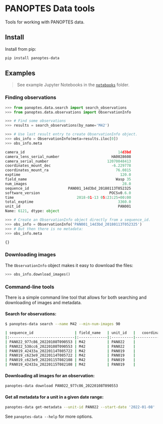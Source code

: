 # PANOPTES Data tools

Tools for working with PANOPTES data.

## Install

Install from pip:

```bash
pip install panoptes-data
```

## Examples

> See example Jupyter Notebooks in the [`notebooks`](notebooks/) folder.

### Finding observations

```py
>>> from panoptes.data.search import search_observations
>>> from panoptes.data.observations import ObservationInfo

>>> # Find some observations
>>> results = search_observations(by_name='M42')

>>> # Use last result entry to create ObservationInfo object.
>>> obs_info = ObservationInfo(meta=results.iloc[0])
>>> obs_info.meta

camera_id                                           14d3bd
camera_lens_serial_number                        HA0028608
camera_serial_number                           12070048413
coordinates_mount_dec                            -6.229778
coordinates_mount_ra                               76.0815
exptime                                              120.0
field_name                                         Wasp 35
num_images                                            28.0
sequence_id                  PAN001_14d3bd_20180113T052325
software_version                                POCSv0.6.0
time                             2018-01-13 05:23:25+00:00
total_exptime                                       3360.0
unit_id                                             PAN001
Name: 6121, dtype: object

>>> # Create an ObservationInfo object directly from a sequence_id.
>>> obs_info = ObservationInfo('PAN001_14d3bd_20180113T052325')
>>> # But then there is no metadata:
>>> obs_info.meta

{}
```

### Downloading images

The `ObservationInfo` object makes it easy to download the files:

```py
>>> obs_info.download_images()
```

### Command-line tools

There is a simple command line tool that allows for both searching and downloading of images and metadata.

#### Search for observations:

```bash
$ panoptes-data search --name M42 --min-num-images 90

| sequence_id                   | field_name   | unit_id   |   coordinates_mount_ra |   coordinates_mount_dec |   num_images |   exptime |   total_exptime | time                      |
|:------------------------------|:-------------|:----------|-----------------------:|------------------------:|-------------:|----------:|----------------:|:--------------------------|
| PAN022_977c86_20220108T090553 | M42          | PAN022    |                83.8221 |                -5.39111 |           95 |   90      |            8550 | 2022-01-08 09:05:53+00:00 |
| PAN022_538cc6_20220108T090553 | M42          | PAN022    |                83.8221 |                -5.39111 |           95 |   89      |            8455 | 2022-01-08 09:05:53+00:00 |
| PAN019_42433a_20220114T085722 | M42          | PAN019    |                83.8221 |                -5.39111 |           90 |   90      |            8100 | 2022-01-14 08:57:22+00:00 |
| PAN019_c623e9_20220114T085722 | M42          | PAN019    |                83.8221 |                -5.39111 |           90 |   89.0222 |            8012 | 2022-01-14 08:57:22+00:00 |
| PAN019_c623e9_20220115T082108 | M42          | PAN019    |                83.8221 |                -5.39111 |          105 |   89.019  |            9347 | 2022-01-15 08:21:08+00:00 |
| PAN019_42433a_20220115T082108 | M42          | PAN019    |                83.8221 |                -5.39111 |          105 |   90.0095 |            9451 | 2022-01-15 08:21:08+00:00 |
```

#### Downloading all images for an observation:

```bash
panoptes-data download PAN022_977c86_20220108T090553
```

#### Get all metadata for a unit in a given date range:

```bash
panoptes-data get-metadata --unit-id PAN022 --start-date '2022-01-08'
```

See `panoptes-data --help` for more options.
